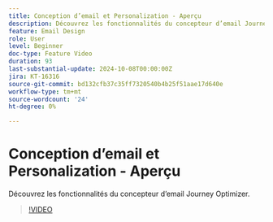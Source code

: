 ```yaml
---
title: Conception d’email et Personalization - Aperçu
description: Découvrez les fonctionnalités du concepteur d’email Journey Optimizer.
feature: Email Design
role: User
level: Beginner
doc-type: Feature Video
duration: 93
last-substantial-update: 2024-10-08T00:00:00Z
jira: KT-16316
source-git-commit: bd132cfb37c35ff7320540b4b25f51aae17d640e
workflow-type: tm+mt
source-wordcount: '24'
ht-degree: 0%

---
```



# Conception d’email et Personalization - Aperçu

Découvrez les fonctionnalités du concepteur d’email Journey Optimizer.

>[!VIDEO](https://video.tv.adobe.com/v/3432676/?learn=on)
